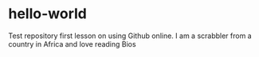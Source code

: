 # hello-world
Test repository
first lesson on using Github online. 
I am a scrabbler from a country in Africa and love reading Bios
